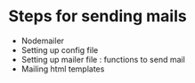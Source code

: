 # Steps for sending mails

- Nodemailer
- Setting up config file
- Setting up mailer file : functions to send mail
- Mailing html templates